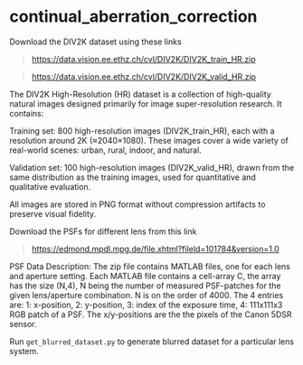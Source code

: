 # continual_aberration_correction

Download the DIV2K dataset using these links

> https://data.vision.ee.ethz.ch/cvl/DIV2K/DIV2K_train_HR.zip

> https://data.vision.ee.ethz.ch/cvl/DIV2K/DIV2K_valid_HR.zip

The DIV2K High-Resolution (HR) dataset is a collection of high-quality natural images designed primarily for image super-resolution research. It contains:

Training set: 800 high-resolution images (DIV2K_train_HR), each with a resolution around 2K (≈2040×1080). These images cover a wide variety of real-world scenes: urban, rural, indoor, and natural.

Validation set: 100 high-resolution images (DIV2K_valid_HR), drawn from the same distribution as the training images, used for quantitative and qualitative evaluation.

All images are stored in PNG format without compression artifacts to preserve visual fidelity.

Download the PSFs for different lens from this link

> https://edmond.mpdl.mpg.de/file.xhtml?fileId=101784&version=1.0

PSF Data Description: The zip file contains MATLAB files, one for each lens and aperture setting. Each MATLAB file contains a cell-array C, the array has the size (N,4), N being the number of measured PSF-patches for the given lens/aperture combination. N is on the order of 4000. The 4 entries are: 1: x-position, 2: y-position, 3: index of the exposure time, 4: 111x111x3 RGB patch of a PSF. The x/y-positions are the the pixels of the Canon 5DSR sensor.

Run `get_blurred_dataset.py` to generate blurred dataset for a particular lens system.
